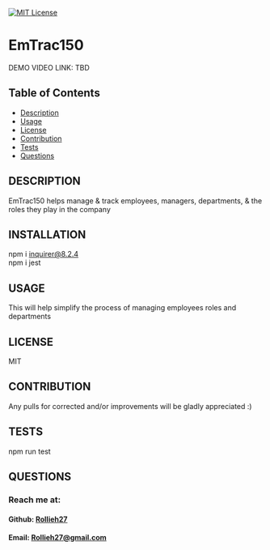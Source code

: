 [![MIT License](https://img.shields.io/badge/License-MIT-yellow.svg)](https://opensource.org/licenses/MIT)
# EmTrac150
  DEMO VIDEO LINK: TBD
  ## Table of Contents
  * [Description](#description)
  * [Usage](#usage)
  * [License](#license)
  * [Contribution](#contribution)
  * [Tests](#tests)
  * [Questions](#questions)
  ## DESCRIPTION 
  EmTrac150 helps manage & track employees, managers, departments, & the roles they play in the company
  ## INSTALLATION 
  npm i inquirer@8.2.4<br>
  npm i jest
  ## USAGE 
  This will help simplify the process of managing employees roles and departments
  ## LICENSE 
  MIT
  ## CONTRIBUTION 
  Any pulls for corrected and/or improvements will be gladly appreciated :)
  ## TESTS 
  npm run test
  ## QUESTIONS 
  ### Reach me at:
  #### Github: [Rollieh27](github.com/Rollieh27)<br>
  #### Email: Rollieh27@gmail.com
